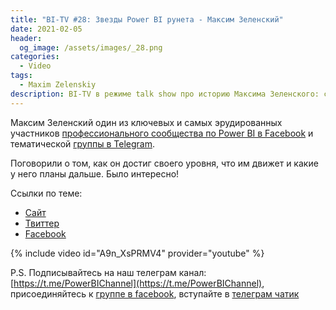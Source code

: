 ```yaml
---
title: "BI-TV #28: Звезды Power BI рунета - Максим Зеленский"
date: 2021-02-05
header:
  og_image: /assets/images/_28.png
categories:
  - Video
tags:
  - Maxim Zelenskiy
description: BI-TV в режиме talk show про историю Максима Зеленского: становление, мотивация, планы.
---
```


Максим Зеленский один из ключевых и самых эрудированных участников [профессионального сообщества по Power BI в Facebook](https://www.facebook.com/groups/powerBiForever) и тематической [группы в Telegram](https://t.me/PBI_Rus/). 

Поговорили о том, как он достиг своего уровня, что им движет и какие у него планы дальше. Было интересно!

Ссылки по теме:

- [Сайт](http://excel-inside.pro/ru/)
- [Твиттер](https://twitter.com/Hohlick)
- [Facebook](https://www.facebook.com/hohlick)

{% include video id="A9n_XsPRMV4" provider="youtube" %}

P.S. Подписывайтесь на наш телеграм канал: [https://t.me/PowerBIChannel](https://t.me/PowerBIChannel), присоединяйтесь к [группе в facebook](https://www.facebook.com/groups/powerBiForever), вступайте в [телеграм чатик](https://t.me/PBI_Rus/)

<!--  
<style>.embed-container { position: relative; padding-bottom: 56.25%; height: 0; overflow: hidden; max-width: 100%; } .embed-container iframe, .embed-container object, .embed-container embed { position: absolute; top: 0; left: 0; width: 100%; height: 100%; }</style><div class='embed-container'><iframe src='https://www.youtube.com/embed/XY7qf1wlgyU' frameborder='0' allowfullscreen></iframe></div>
-->  